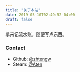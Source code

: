 ```yaml
---
title: "关于本站"
date: 2019-05-10T02:49:52-04:00
draft: false
---
```


拿来记流水账，随便写点东西。

### Contact

* Github: [@zhtengw](https://github.com/zhtengw)
* Steam: [@Aten](https://steamcommunity.com/profiles/76561198086468884/)

